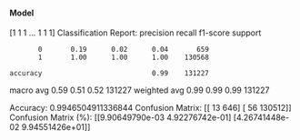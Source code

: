 #### Model
[1 1 1 ... 1 1 1]
Classification Report:
              precision    recall  f1-score   support

           0       0.19      0.02      0.04       659
           1       1.00      1.00      1.00    130568

    accuracy                           0.99    131227
   macro avg       0.59      0.51      0.52    131227
weighted avg       0.99      0.99      0.99    131227

Accuracy: 0.9946504911336844
Confusion Matrix:
[[    13    646]
 [    56 130512]]
Confusion Matrix (%):
[[9.90649790e-03 4.92276742e-01]
 [4.26741448e-02 9.94551426e+01]]
